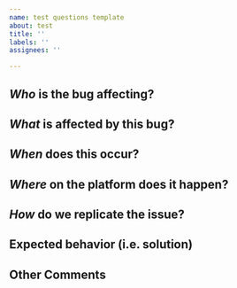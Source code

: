 ```yaml
---
name: test questions template
about: test
title: ''
labels: ''
assignees: ''

---
```


## *Who* is the bug affecting?
<!-- Ex. All supervisors, Sally Supervisor, Level 1 CCs -->

## *What* is affected by this bug?
<!-- Ex. supervision, sending messages, texter profiles -->

## *When* does this occur?
<!-- Ex. After ending a conversation, every night at 3pm, when I sign off -->

## *Where* on the platform does it happen?
<!-- Ex. In the a Supervisor chat box, on the conversation profile page, on the two-factor screen -->


## *How* do we replicate the issue?
<!-- Please be specific as possible. Use dashes (-) or numbers (1.) to create a list of steps -->


## Expected behavior (i.e. solution)
<!-- What should have happened? -->


## Other Comments
